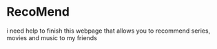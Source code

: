 # RecoMend
i need help to finish this webpage that allows you to recommend series, movies and music to my friends
